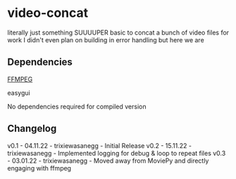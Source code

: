 # video-concat
literally just something SUUUUPER basic to concat a bunch of video files for work
I didn't even plan on building in error handling but here we are


## Dependencies
[FFMPEG](https://ffmpeg.org/download.html)

easygui

No dependencies required for compiled version

## Changelog
v0.1 - 04.11.22 - trixiewasanegg - Initial Release
v0.2 - 15.11.22 - trixiewasanegg - Implemented logging for debug & loop to repeat files
v0.3 - 03.01.22 - trixiewasanegg - Moved away from MoviePy and directly engaging with ffmpeg